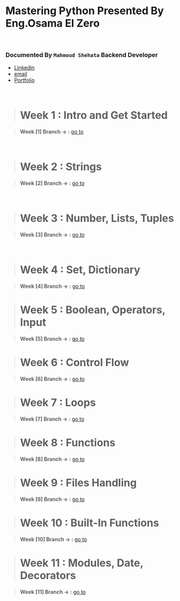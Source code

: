# Mastering Python Presented By Eng.Osama El Zero

<br>

### Documented By `Mahmoud Shehata` Backend Developer

- [Linkedin](https://www.linkedin.com/in/mahmoud-shehata-muhammed/)
- [email](https://mail.google.com/mail/)
- [Portfolio](https://my-dynamic-portfolio2.herokuapp.com/)

<br>

> # Week 1 : Intro and Get Started

> **Week [1] Branch -> :** [go to](https://github.com/mmshehatta/Python-BootCamp/tree/week_1/week_1)

<br>

> # Week 2 : Strings

> **Week [2] Branch -> :** [go to](https://github.com/mmshehatta/Python-BootCamp/tree/weak_2)

<br/>

> # Week 3 : Number, Lists, Tuples

> **Week [3] Branch -> :** [go to](https://github.com/mmshehatta/Python-BootCamp/tree/week_3/week_3)

<br/>

> # Week 4 : Set, Dictionary

> **Week [4] Branch -> :** [go to](https://github.com/mmshehatta/Python-BootCamp/tree/week_4/week_4)


> # Week 5 : Boolean, Operators, Input

> **Week [5] Branch -> :** [go to](https://github.com/mmshehatta/Python-BootCamp/tree/week_5/week_5)

> # Week 6 : Control Flow

> **Week [6] Branch -> :** [go to](https://github.com/mmshehatta/Python-BootCamp/tree/week_6/week_6)

> # Week 7 : Loops

> **Week [7] Branch -> :** [go to](https://github.com/mmshehatta/Python-BootCamp/tree/week_7/week_7)

> # Week 8 : Functions

> **Week [8] Branch -> :** [go to](https://github.com/mmshehatta/Python-BootCamp/tree/week_8/week_8)

> # Week 9 : Files Handling

> **Week [9] Branch -> :** [go to](https://github.com/mmshehatta/Python-BootCamp/tree/week_9/week_9)

> # Week 10 : Built-In Functions

> **Week [10] Branch -> :** [go to](https://github.com/mmshehatta/Python-BootCamp/tree/week10/week_10)

> # Week 11 : Modules, Date, Decorators

>  **Week [11] Branch -> :** [go to](https://github.com/mmshehatta/Python-BootCamp/tree/week11/week_11)
